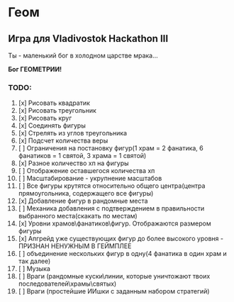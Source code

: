 # Геом

## Игра для Vladivostok Hackathon III

Ты - маленький бог в холодном царстве мрака...

**Бог ГЕОМЕТРИИ!**

### TODO:

1. [x] Рисовать квадратик
1. [x] Рисовать треугольник
1. [x] Рисовать круг
1. [x] Соединять фигуры
1. [x] Стрелять из углов треугольника
1. [x] Подсчет количества веры
1. [ ] Ограничения на постановку фигур(1 храм = 2 фанатика, 6 фанатиков = 1 святой, 3 храма = 1 святой)
1. [x] Разное количество хп на фигуры
1. [ ] Отображение оставшегося количества хп
1. [ ] Масштабирование - укрупнение масштабов
1. [ ] Все фигуры крутятся относительно общего центра(центра прямоугольника, содержащего все фигуры)
1. [x] Добавление фигур в рандомные места
1. [ ] Механика добавления с подтверждением в правильности выбранного места(скакать по местам)
1. [x] Уровни храмов\фанатиков\фигур. Отображаются размером фигуры
1. [x] Апгрейд уже существующих фигур до более высокого уровня - ПРИЗНАН НЕНУЖНЫМ В ГЕЙМПЛЕЕ
1. [ ] объединение нескольких фигур в одну(4 фанатика в один храм и так далее)
1. [ ] Музыка
1. [ ] Враги (рандомные куски\линии, которые уничтожают твоих последователей\храмы\святых)
1. [ ] Враги (простейшие ИИшки с заданным набором стратегий)
